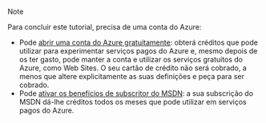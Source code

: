 > [!NOTE]
> <a name="note"></a>Para concluir este tutorial, precisa de uma conta do Azure:
> 
> * Pode [abrir uma conta do Azure gratuitamente](https://azure.microsoft.com/pricing/free-trial/?WT.mc_id=A261C142F): obterá créditos que pode utilizar para experimentar serviços pagos do Azure e, mesmo depois de os ter gasto, pode manter a conta e utilizar os serviços gratuitos do Azure, como Web Sites. O seu cartão de crédito não será cobrado, a menos que altere explicitamente as suas definições e peça para ser cobrado.
> * Pode [ativar os benefícios de subscritor do MSDN](https://azure.microsoft.com/pricing/member-offers/msdn-benefits-details/?WT.mc_id=A261C142F): a sua subscrição do MSDN dá-lhe créditos todos os meses que pode utilizar em serviços pagos do Azure.
> 
> 



<!--HONumber=Jan17_HO3-->


